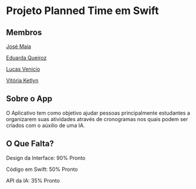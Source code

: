 # Projeto Planned Time em Swift

## Membros

[José Maia](https://github.com/JoseMaia07)

[Eduarda Queiroz](https://github.com/MEduardaQueiroz)

[Lucas Venicio](https://github.com/09794)

[Vitória Ketlyn](https://github.com/Vitoriaketlyn)

## Sobre o App

O Aplicativo tem como objetivo ajudar pessoas principalmente estudantes a organizarem 
suas atividades através de cronogramas nos quais podem ser criados com o aúxilio de 
uma IA.



## O Que Falta?

Design da Interface: 90% Pronto

Código em Swift: 50% Pronto

API da IA: 35% Pronto


